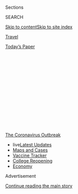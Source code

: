 <div id="app">

<div>

<div>

<div>

<div class="NYTAppHideMasthead css-1q2w90k e1suatyy0">

<div class="section css-ui9rw0 e1suatyy2">

<div class="css-eph4ug er09x8g0">

<div class="css-6n7j50">

</div>

<span class="css-1dv1kvn">Sections</span>

<div class="css-10488qs">

<span class="css-1dv1kvn">SEARCH</span>

</div>

[Skip to content](#site-content)[Skip to site
index](#site-index)

</div>

<div id="masthead-section-label" class="css-1wr3we4 eaxe0e00">

[Travel](https://www.nytimes.com/section/travel)

</div>

<div class="css-10698na e1huz5gh0">

</div>

</div>

<div id="masthead-bar-one" class="section hasLinks css-15hmgas e1csuq9d3">

<div class="css-uqyvli e1csuq9d0">

</div>

<div class="css-1uqjmks e1csuq9d1">

</div>

<div class="css-9e9ivx">

[](https://myaccount.nytimes.com/auth/login?response_type=cookie&client_id=vi)

</div>

<div class="css-1bvtpon e1csuq9d2">

[Today’s
Paper](https://www.nytimes.com/section/todayspaper)

</div>

</div>

</div>

</div>

<div data-aria-hidden="false">

<div id="site-content" data-role="main">

<div>

<div class="css-1aor85t" style="opacity:0.000000001;z-index:-1;visibility:hidden">

<div class="css-1hqnpie">

<div class="css-epjblv">

<span class="css-17xtcya">[Travel](/section/travel)</span><span class="css-x15j1o">|</span><span class="css-fwqvlz">The
New College
Drop-Off</span>

</div>

<div class="css-k008qs">

<div class="css-1iwv8en">

<span class="css-18z7m18"></span>

<div>

</div>

</div>

<span class="css-1n6z4y">https://nyti.ms/3f4jxKg</span>

<div class="css-1705lsu">

<div class="css-4xjgmj">

<div class="css-4skfbu" data-role="toolbar" data-aria-label="Social Media Share buttons, Save button, and Comments Panel with current comment count" data-testid="share-tools">

  - 
  - 
  - 
  - 
    
    <div class="css-6n7j50">
    
    </div>

  - 
  - 

</div>

</div>

</div>

</div>

</div>

</div>

<div id="NYT_TOP_BANNER_REGION" class="css-13pd83m">

<div>

<div id="styln-prism-menu-1592847958612" class="section interactive-content interactive-size-medium css-1edisqu">

<div class="css-17ih8de interactive-body">

<div id="scroll-container" class="css-1gj85ro">

[<span class="styln-title-wrap"><span class="css-1pje3qr">The
Coronavirus</span><span class="css-1pje3qr">
Outbreak</span></span>](https://www.nytimes.com/news-event/coronavirus?action=click&pgtype=Article&state=default&region=TOP_BANNER&context=storylines_menu)

  - <span class="css-kqxiym" data-emphasize="true">live</span>[Latest
    Updates](https://www.nytimes.com/2020/08/04/world/coronavirus-cases.html?action=click&pgtype=Article&state=default&region=TOP_BANNER&context=storylines_menu)
  - [Maps and
    Cases](https://www.nytimes.com/interactive/2020/us/coronavirus-us-cases.html?action=click&pgtype=Article&state=default&region=TOP_BANNER&context=storylines_menu)
  - [Vaccine
    Tracker](https://www.nytimes.com/interactive/2020/science/coronavirus-vaccine-tracker.html?action=click&pgtype=Article&state=default&region=TOP_BANNER&context=storylines_menu)
  - [College
    Reopening](https://www.nytimes.com/2020/08/02/us/covid-college-reopening.html?action=click&pgtype=Article&state=default&region=TOP_BANNER&context=storylines_menu)
  - [Economy](https://www.nytimes.com/live/2020/08/04/business/stock-market-today-coronavirus?action=click&pgtype=Article&state=default&region=TOP_BANNER&context=storylines_menu)

</div>

</div>

</div>

</div>

</div>

<div id="top-wrapper" class="css-1sy8kpn">

<div id="top-slug" class="css-l9onyx">

Advertisement

</div>

[Continue reading the main
story](#after-top)

<div class="ad top-wrapper" style="text-align:center;height:100%;display:block;min-height:250px">

<div id="top" class="place-ad" data-position="top" data-size-key="top">

</div>

</div>

<div id="after-top">

</div>

</div>

<div>

<div id="sponsor-wrapper" class="css-1hyfx7x">

<div id="sponsor-slug" class="css-19vbshk">

Supported by

</div>

[Continue reading the main
story](#after-sponsor)

<div id="sponsor" class="ad sponsor-wrapper" style="text-align:center;height:100%;display:block">

</div>

<div id="after-sponsor">

</div>

</div>

<div class="css-186x18t">

</div>

<div class="css-1vkm6nb ehdk2mb0">

# The New College Drop-Off

</div>

A bittersweet family tradition has become an exercise in risk
assessment, logistics and trying to understand ever-changing rules.

<div class="css-79elbk" data-testid="photoviewer-wrapper">

<div class="css-z3e15g" data-testid="photoviewer-wrapper-hidden">

</div>

<div class="css-1a48zt4 ehw59r15" data-testid="photoviewer-children">

![<span class="css-16f3y1r e13ogyst0" data-aria-hidden="true">Matthew
and Audrey Lorence outside their home in Needham, Mass. Their parents,
Jean and Mark, are struggling to best get the college students —
Matthew, a junior at New York University, and Audrey, a first-year at
University of Pittsburgh — to school. Younger siblings Meredith and Luke
usually take part in this family tradition. No dice this
year.</span><span class="css-cnj6d5 e1z0qqy90" itemprop="copyrightHolder"><span class="css-1ly73wi e1tej78p0">Credit...</span><span><span>Katherine
Taylor for The New York
Times</span></span></span>](https://static01.nyt.com/images/2020/07/28/travel/28college/merlin_175044948_c9c97e00-b9bd-4332-8ad5-f1d0520b78ab-articleLarge.jpg?quality=75&auto=webp&disable=upscale)

</div>

</div>

<div class="css-18e8msd">

<div class="css-vp77d3 epjyd6m0">

<div class="css-1baulvz">

By <span class="css-1baulvz last-byline" itemprop="name">Julie
Weed</span>

</div>

</div>

  - 
    
    <div class="css-ld3wwf e16638kd2">
    
    Published July 29, 2020Updated July 31,
    2020
    
    </div>

  - 
    
    <div class="css-4xjgmj">
    
    <div class="css-pvvomx" data-role="toolbar" data-aria-label="Social Media Share buttons, Save button, and Comments Panel with current comment count" data-testid="share-tools">
    
      - 
      - 
      - 
      - 
        
        <div class="css-6n7j50">
        
        </div>
    
      - 
      - 
    
    </div>
    
    </div>

</div>

</div>

<div class="section meteredContent css-1r7ky0e" name="articleBody" itemprop="articleBody">

<div class="css-1fanzo5 StoryBodyCompanionColumn">

<div class="css-53u6y8">

Maureen Rayhill of Seattle sounds like a public health official as she
describes the current process for coronavirus testing, rattling off
research she’s done on in-person testing centers versus mail-order
companies and how their turnaround times for results compare. But she’s
not. She’s a mother, just trying to get her oldest child to college.

The poignant annual tradition of college drop-off — parents driving the
new, nervous college student to school, bringing along brothers and
sisters to see their sibling’s new home, setting up the tiny dorm room
together, sharing one last meal with the entire family, then waving
goodbye as the almost-adult runs off with a big pack of possible new
best friends — has become the latest family milestone rendered almost
unrecognizable by the coronavirus pandemic.

Ms. Rayhill, 49, has already canceled the family vacation in Maine that
she had dreamed of taking before bringing Corrigan to Colby College in
Waterville next month. Instead, the retired nurse and homemaker is
frantically caught up with how to get a virus test done within 72 hours
of departure to meet the Maine state requirements, when current test
results are taking up to five days to be returned.

“It’s nothing like what we thought it would be,” she says.

The drop-off has always been a momentous trip, fraught with strong
emotions felt by parents and children alike. Now pile on the additional
stress of Covid-19. Families need to navigate how to best get to campus
while minimizing their exposure to the virus, all while trying to adhere
to changing and often confusing school and state health, safety and
travel rules.

</div>

</div>

<div class="css-1fanzo5 StoryBodyCompanionColumn">

<div class="css-53u6y8">

“When we dropped off my son three years ago, the whole family went and
it was this bittersweet fun event for us all,” said Mark Lorence of
Needham, Mass., as he recalled the first trip to leave his oldest son,
Matthew, at New York University. This fall will likely see Mr. Lorence,
58, driving down to New York, with masks and food from home, and back
again in one day. “Now we have Plan A, B and C, depending on what’s
going on.”

Randy Dunbar, a father trying to coordinate the cross-country trip for
his daughter, Alex, from Colorado to North Carolina, echoed the
sentiment.

“It’s supposed to be a time to contemplate this great goodbye,” he said.
“But I’m thinking, ‘Where am I allowed to
park?’”

<div class="css-79elbk" data-testid="photoviewer-wrapper">

<div class="css-z3e15g" data-testid="photoviewer-wrapper-hidden">

</div>

<div class="css-1a48zt4 ehw59r15" data-testid="photoviewer-children">

<div class="css-zgakxe erfvjey0">

<span class="css-1ly73wi e1tej78p0">Image</span>

<div class="css-zjzyr8">

<div data-testid="lazyimage-container" style="height:515.5555555555555px">

</div>

</div>

</div>

<span class="css-16f3y1r e13ogyst0" data-aria-hidden="true">Corrigan
Rayhill in Seattle, packing for Colby
College.</span><span class="css-cnj6d5 e1z0qqy90" itemprop="copyrightHolder"><span class="css-1ly73wi e1tej78p0">Credit...</span><span>Reeny
Rayhill</span></span>

</div>

</div>

## Logistics at the state, college and personal level

Complications and confusion come way before those campus gates. Nearly
half of the country’s states currently have [statewide travel
restrictions](https://www.nytimes.com/2020/07/10/travel/state-travel-restrictions.html),
with various degrees of self-quarantines orders — encouraged, strongly
encouraged, mandatory — not to mention suggested or required testing.
Some counties, metro areas or municipalities have issued their own rules
for travelers.

</div>

</div>

<div class="css-1fanzo5 StoryBodyCompanionColumn">

<div class="css-53u6y8">

New York is one of many states with extremely strict travel policies,
requiring anyone traveling from Puerto Rico, Washington, D.C., and [34
other
states](https://coronavirus.health.ny.gov/covid-19-travel-advisory) —
those with high infection rates — to self-quarantine for 14
days.

<div id="NYT_MAIN_CONTENT_1_REGION" class="css-9tf9ac">

<div>

<div id="styln-covid-updates-world" class="section interactive-content interactive-size-medium css-1ftcdic">

<div class="css-17ih8de interactive-body">

<div id="styln-briefing-block" data-asset-id="QXJ0aWNsZTpueXQ6Ly9hcnRpY2xlLzNhNGMwYWI5LWIwY2QtNWQwOS1hZTgwLTdjMGU3ZTA1OWQ2OA==">

<div class="briefing-block-header-section">

# [Latest Updates: Global Coronavirus Outbreak](https://www.nytimes.com/2020/08/04/world/coronavirus-cases.html?action=click&pgtype=Article&state=default&region=MAIN_CONTENT_1&context=storylines_live_updates)

<div class="briefing-block-ts">

Updated 2020-08-04T20:08:28.255Z

</div>

</div>

  - [Novavax sees encouraging results from two studies of its
    experimental
    vaccine.](https://www.nytimes.com/2020/08/04/world/coronavirus-cases.html?action=click&pgtype=Article&state=default&region=MAIN_CONTENT_1&context=storylines_live_updates#link-1228a480)
  - [Public and private schools in Maryland and elsewhere are divided
    over in-person
    instruction.](https://www.nytimes.com/2020/08/04/world/coronavirus-cases.html?action=click&pgtype=Article&state=default&region=MAIN_CONTENT_1&context=storylines_live_updates#link-4825b93)
  - [N.Y.C.’s health commissioner resigns after clashing with the mayor
    over the
    virus.](https://www.nytimes.com/2020/08/04/world/coronavirus-cases.html?action=click&pgtype=Article&state=default&region=MAIN_CONTENT_1&context=storylines_live_updates#link-4d1eafa8)

<div class="briefing-block-footer">

<div class="briefing-block-footer-meta">

[See more
updates](https://www.nytimes.com/2020/08/04/world/coronavirus-cases.html?action=click&pgtype=Article&state=default&region=MAIN_CONTENT_1&context=storylines_live_updates)

</div>

<div class="briefing-block-briefinglinks">

<span>More live coverage:</span>
[Markets](https://www.nytimes.com/live/2020/08/04/business/stock-market-today-coronavirus?action=click&pgtype=Article&state=default&region=MAIN_CONTENT_1&context=storylines_live_updates)

</div>

</div>

</div>

</div>

</div>

</div>

</div>

Jennifer Overholt of Menlo Park, Calif., 56, said she paged through
screen after screen of quarantine-related comments and questions on a
Facebook page for parents of students attending Rensselaer Polytechnic
Institute in Troy, N.Y., where her son, Cole Mediratta, will go for his
sophomore year.

“There’s worry and concern,” said Ms. Overholt, a nonprofit executive.
First-year parents, who already had questions, like whether rice cookers
are allowed in dorm rooms, are now wondering where their child will be
quarantined if they test positive for the virus.

Two questions about travel bubbled up again and again. Does a 14-day
quarantine mean that if you arrive in New York, you have to stay for 14
days? (No, [you can leave anytime, but must quarantine the whole time
you are in the
state](https://coronavirus.health.ny.gov/system/files/documents/2020/06/interimguidance_traveladvisory.pdf).)
Do you have to quarantine if your home state is not on the restricted
list, but you drive through a hot zone state on the way to New York?
([Not](https://coronavirus.health.ny.gov/system/files/documents/2020/06/interimguidance_traveladvisory.pdf)
[as long as you spent fewer than 24 hours in hot zone
states](https://coronavirus.health.ny.gov/system/files/documents/2020/06/interimguidance_traveladvisory.pdf).)

“It was kind of overwhelming, so I stopped looking,” she said.

Parents are discovering that, regardless of what guidelines are posted,
policies are changing with new data and little notice almost daily.
Washington, D.C., home to around 20 colleges and universities, announced
last Friday that beginning this Monday, travelers coming into the city
from a high-risk area need to self-quarantine for 14 days. This group
includes students. The only silver lining: [Travel that brings people
into the area for less than 24 hours is
allowed](https://coronavirus.dc.gov/page/mayor%E2%80%99s-order-2020-081-requirement-self-quarantine-after-non-essential-travel-during-covid-19),
so parents can drop-off students. No lingering.

The area’s schools are now determining how to comply. The order is so
new and has such broad implications that colleges did not immediately
specify how they would respond. A spokeswoman at Georgetown University,
Ruth McBain, wrote in an email that officials were reviewing the new
order and would ensure that the schools reopening plan would comply with
the district’s guidance.

But families across the country are waiting for details to be finalized.

Mr. Dunbar, a management consultant who will be taking his daughter from
their home in Boulder, Colo., to the University of North Carolina in
Chapel Hill, said he’s already had to change their flights three times
as Alex’s move-in dates shifted. His wife, Shawna, he said, spends about
an hour a day scanning the school’s website for new information and
comparing plans with friends who are also sending offspring to college.

</div>

</div>

<div class="css-1fanzo5 StoryBodyCompanionColumn">

<div class="css-53u6y8">

They are laser-focused on the latest updates from other schools, Mr.
Dunbar, 57, said, “because it seems like when one rolls out a new
policy, others follow it.”

Other parents may have their offspring around the house a bit longer.

Mr. Lorence, the management consultant from Needham, Mass., expected to
drop off Matthew at New York University in August. But just last week
Matthew decided to stay home until October. His classes are all online,
and his musical performance was canceled. He thinks a later move-in
would perhaps help him snag an apartment with reduced rent.

Meanwhile, the Lorences’ oldest daughter, Audrey, will be a first-year
student at University of Pittsburgh. For her drop-off in mid-August, the
entire family (Mark, his wife, Jean, and younger siblings Meredith and
Luke) wanted to go along for the ride. Now it will only be the parents,
and they struggled on whether to stay with family in town — grandparents
or an uncle’s family usually host them. This year, they decided to stay
in a hotel.

“Uncertainty is the word to describe it,” Mr. Lorence said.

## To fly or drive

Other families are deciding to fly or drive. Sure, air circulation on
planes is excellent, and the journey should be shorter, but it’s hard to
know [how full the flight will
be](https://www.nytimes.com/2020/07/21/travel/crowded-flights-coronavirus.html)
or if flight attendants will be enforcing mask-wearing. There are also
[fewer nonstop flights between smaller
cities](https://www.nytimes.com/2020/04/09/travel/coronavirus-regional-airports-cancellations.html),
fewer flights period, and airlines have been frequently changing times
and dates of flights to optimize revenues. All these headaches from the
air need to be weighed against a drive that might require hours in the
car, food stops and a hotel stay.

The Feder-Johnson family of Madison, Wis., typically flies to New
Orleans each school year, to drop off their daughter, Nora, at Tulane
University. This year, mother, father and daughter are driving the 14
hours each way. At restroom and fuel stops, Nora’s mother, Elizabeth
Feder, a public health researcher, will be looking to see if the people
around her are taking the necessary precautions.

“If we pull into a gas station and the people there aren’t wearing
masks, we’ll go on by to the next one,” Dr. Feder, 62, said.

Louisiana has had more than [100,000 Covid
cases](https://eur01.safelinks.protection.outlook.com/?url=https%3A%2F%2Fwww.nytimes.com%2Finteractive%2F2020%2Fus%2Flouisiana-coronavirus-cases.html&data=02%7C01%7C%7Cf98faf91db4c457cd27e08d82cdc651d%7C84df9e7fe9f640afb435aaaaaaaaaaaa%7C1%7C0%7C637308672381698693&sdata=VRikgzNv7F%2B0pyPzti%2FBaZGxDJK0RPTBOb7Ya7c7ssM%3D&reserved=0)
(including a significant increase in July), so when they arrive in New
Orleans, instead of exploring the sights, hearing live music and eating
at favorite restaurants as they did in years past, the family plans to
eat takeout and make “essential trips only” to help Nora set up her
home. Household items will be ordered online and picked up curbside.

</div>

</div>

<div class="css-1fanzo5 StoryBodyCompanionColumn">

<div class="css-53u6y8">

Finding a hotel for their short stay has been a worry. “The websites of
the national chains make the cleaning sound so thorough you could do
surgery in their rooms,” Ms. Feder said, but it’s hard to know what a
particular property is doing.

Even packing for the college student is different this year. With
concerns that the virus may flare on campus and cause the school to shut
down, Gina Anstey, 48, is sending her daughter Elise from Seattle to her
first year at Fordham University in New York City with just two large
suitcases, eschewing everything but the
essentials.

<div id="NYT_MAIN_CONTENT_3_REGION" class="css-9tf9ac">

<div>

<div id="styln-prism-freeform-1594220623585" class="section interactive-content interactive-size-medium css-1ftcdic">

<div class="css-17ih8de interactive-body">

<div id="prism-freeform-block-85410" class="css-19mumt8" data-role="complementary" data-storyline="The Coronavirus Outbreak" data-truncated="true" tabindex="0">

<div class="css-a8d9oz">

<div class="css-eb027h">

[](https://www.nytimes.com/news-event/coronavirus?action=click&pgtype=Article&state=default&region=MAIN_CONTENT_3&context=storylines_faq)

### The Coronavirus Outbreak ›

#### Frequently Asked Questions

Updated August 4, 2020

  - #### I have antibodies. Am I now immune?
    
      - As of right now,[that seems likely, for at least several
        months.](https://www.nytimes.com/2020/07/22/health/covid-antibodies-herd-immunity.html?action=click&pgtype=Article&state=default&region=MAIN_CONTENT_3&context=storylines_faq)
        There have been frightening accounts of people suffering what
        seems to be a second bout of Covid-19. But experts say these
        patients may have a drawn-out course of infection, with the
        virus taking a slow toll weeks to months after initial exposure.
        People infected with the coronavirus typically
        [produce](https://www.nature.com/articles/s41586-020-2456-9)
        immune molecules called antibodies, which are [protective
        proteins made in response to an
        infection](https://www.nytimes.com/2020/05/07/health/coronavirus-antibody-prevalence.html?action=click&pgtype=Article&state=default&region=MAIN_CONTENT_3&context=storylines_faq)[.
        These antibodies
        may](https://www.nytimes.com/2020/05/07/health/coronavirus-antibody-prevalence.html?action=click&pgtype=Article&state=default&region=MAIN_CONTENT_3&context=storylines_faq)
        last in the body [only two to three
        months](https://www.nature.com/articles/s41591-020-0965-6),
        which may seem worrisome, but that’s perfectly normal after an
        acute infection subsides, said Dr. Michael Mina, an immunologist
        at Harvard University. It may be possible to get the coronavirus
        again, but it’s highly unlikely that it would be possible in a
        short window of time from initial infection or make people
        sicker the second time.

  - #### I’m a small-business owner. Can I get relief?
    
      - The [stimulus bills enacted in
        March](https://www.nytimes.com/article/small-business-loans-stimulus-grants-freelancers-coronavirus.html?action=click&pgtype=Article&state=default&region=MAIN_CONTENT_3&context=storylines_faq)
        offer help for the millions of American small businesses. Those
        eligible for aid are businesses and nonprofit organizations with
        fewer than 500 workers, including sole proprietorships,
        independent contractors and freelancers. Some larger companies
        in some industries are also eligible. The help being offered,
        which is being managed by the Small Business Administration,
        includes the Paycheck Protection Program and the Economic Injury
        Disaster Loan program. But lots of folks have [not yet seen
        payouts.](https://www.nytimes.com/interactive/2020/05/07/business/small-business-loans-coronavirus.html?action=click&pgtype=Article&state=default&region=MAIN_CONTENT_3&context=storylines_faq)
        Even those who have received help are confused: The rules are
        draconian, and some are stuck sitting on [money they don’t know
        how to
        use.](https://www.nytimes.com/2020/05/02/business/economy/loans-coronavirus-small-business.html?action=click&pgtype=Article&state=default&region=MAIN_CONTENT_3&context=storylines_faq)
        Many small-business owners are getting less than they expected
        or [not hearing anything at
        all.](https://www.nytimes.com/2020/06/10/business/Small-business-loans-ppp.html?action=click&pgtype=Article&state=default&region=MAIN_CONTENT_3&context=storylines_faq)

  - #### What are my rights if I am worried about going back to work?
    
      - Employers have to provide [a safe
        workplace](https://www.osha.gov/SLTC/covid-19/standards.html)
        with policies that protect everyone equally. [And if one of your
        co-workers tests positive for the coronavirus, the
        C.D.C.](https://www.nytimes.com/article/coronavirus-money-unemployment.html?action=click&pgtype=Article&state=default&region=MAIN_CONTENT_3&context=storylines_faq)
        has said that [employers should tell their
        employees](https://www.cdc.gov/coronavirus/2019-ncov/community/guidance-business-response.html)
        -- without giving you the sick employee’s name -- that they may
        have been exposed to the virus.

  - #### Should I refinance my mortgage?
    
      - [It could be a good
        idea,](https://www.nytimes.com/article/coronavirus-money-unemployment.html?action=click&pgtype=Article&state=default&region=MAIN_CONTENT_3&context=storylines_faq)
        because mortgage rates have [never been
        lower.](https://www.nytimes.com/2020/07/16/business/mortgage-rates-below-3-percent.html?action=click&pgtype=Article&state=default&region=MAIN_CONTENT_3&context=storylines_faq)
        Refinancing requests have pushed mortgage applications to some
        of the highest levels since 2008, so be prepared to get in line.
        But defaults are also up, so if you’re thinking about buying a
        home, be aware that some lenders have tightened their standards.

  - #### What is school going to look like in September?
    
      - It is unlikely that many schools will return to a normal
        schedule this fall, requiring the grind of [online
        learning](https://www.nytimes.com/2020/06/05/us/coronavirus-education-lost-learning.html?action=click&pgtype=Article&state=default&region=MAIN_CONTENT_3&context=storylines_faq),
        [makeshift child
        care](https://www.nytimes.com/2020/05/29/us/coronavirus-child-care-centers.html?action=click&pgtype=Article&state=default&region=MAIN_CONTENT_3&context=storylines_faq)
        and [stunted
        workdays](https://www.nytimes.com/2020/06/03/business/economy/coronavirus-working-women.html?action=click&pgtype=Article&state=default&region=MAIN_CONTENT_3&context=storylines_faq)
        to continue. California’s two largest public school districts —
        Los Angeles and San Diego — said on July 13, that [instruction
        will be remote-only in the
        fall](https://www.nytimes.com/2020/07/13/us/lausd-san-diego-school-reopening.html?action=click&pgtype=Article&state=default&region=MAIN_CONTENT_3&context=storylines_faq),
        citing concerns that surging coronavirus infections in their
        areas pose too dire a risk for students and teachers. Together,
        the two districts enroll some 825,000 students. They are the
        largest in the country so far to abandon plans for even a
        partial physical return to classrooms when they reopen in
        August. For other districts, the solution won’t be an
        all-or-nothing approach. [Many
        systems](https://bioethics.jhu.edu/research-and-outreach/projects/eschool-initiative/school-policy-tracker/),
        including the nation’s largest, New York City, are devising
        [hybrid
        plans](https://www.nytimes.com/2020/06/26/us/coronavirus-schools-reopen-fall.html?action=click&pgtype=Article&state=default&region=MAIN_CONTENT_3&context=storylines_faq)
        that involve spending some days in classrooms and other days
        online. There’s no national policy on this yet, so check with
        your municipal school system regularly to see what is happening
        in your
community.

<div id="styln-survey-component-85410" class="styln-survey-component" data-surveyname="faq" data-surveystoryline="coronavirus">

</div>

</div>

<div class="css-6mllg9">

</div>

<div class="css-pmm6ed">

<span class="css-5gimkt"></span>

</div>

</div>

</div>

</div>

</div>

</div>

</div>

“They might decide on a dime, ‘you gotta go’ and she’ll have to take it
all home again,” said Ms. Anstey, a philanthropic consultant.

For some students, that heartbreaking scenario became real before they
even arrived. On July 20, Spelman College in Atlanta made the decision
to [move instruction
online](https://www.spelman.edu/academics/path-forward-2020-21). Just
three weeks earlier the school had announced a plan to welcome students
back to campus, but in that short period, the health crisis worsened.
Other schools, from Occidental College in California to Lafayette
College in Pennsylvania, are following suit to help ensure the safety of
their students and faculty.

## Get in, get settled, get out

Once on campus, forget the once-common niceties like parent orientations
and let’s-get-to-know-you coffees. No more chitchat with your child’s
new roommate and their family, or meanderings around campus to check out
the new science lab.

The 19-page move-in guide issued by the University of North Carolina,
Chapel Hill this year asks families to “leave as soon as is possible
once all student belongings have been brought to their rooms.” Like many
other schools, it also has limits on how many helpers can enter the dorm
and asks families to [share the elevator with their own move-in
group](https://housing.unc.edu/sites/housing.unc.edu/files/Move-In%20Guide%2020-21.pdf)
only.

Stores and restaurants, used to welcoming the influx of back-to-school
families, are under new rules as well. North Carolina restaurants are
under [orders to separate tables of diners by six feet and to operate at
no more than 50 percent
capacity](https://files.nc.gov/covid/documents/guidance/NCDHHS-Interim-Guidance-for-Restaurants-Phase-2.pdf).
Mr. Dunbar and Alex have decided not to dine anywhere indoors, and were
relieved to learn that their favorite fried chicken on biscuits from
Time Out in Chapel Hill was available for takeout.

</div>

</div>

<div class="css-1fanzo5 StoryBodyCompanionColumn">

<div class="css-53u6y8">

The two are avoiding going inside stores as well by ordering dorm
essentials to be shipped to a friend’s house in town where they will
pick them up. “There’s an overwhelming focus on logistics,” Mr. Dunbar
said.

## Get tested

Students who arrive on campus should expect a heightened focus on
health. The University of Idaho will [test all students returning to the
Moscow
campus](https://www.uidaho.edu/-/media/UIdaho-Responsive/Files/health-clinic/covid-19/memos/memo-200716-green.pdf)
in August. Colby College will test students a number of times during the
first few weeks of school, and they [will not be allowed to
leave](https://covid19.colby.edu/fall-2020-planning/) the state until
the end of the academic term.

Cornell University, in upstate New York, is asking all students to
quarantine at home for two weeks before departure and all will be
[tested when they arrive in
Ithaca](https://covid.cornell.edu/students/move-in/). In addition,
students arriving from the many [states under Governor Cuomo’s executive
travel
order](https://coronavirus.health.ny.gov/covid-19-travel-advisory) will
need to quarantine in New York State, or another state that is not on
the New York list before stepping onto campus. Students scheduled to
live in dorms had been told they would be asked to quarantine in a
Cornell-provided location, but now they are expected to quarantine
themselves before arriving on campus, or take classes online until their
state comes off the list. [Parents are not allowed into the
dorms](https://covid.cornell.edu/students/move-in/) during move-in or at
any time during the fall semester.

Some parents ultimately are deciding to send their offspring to school
by themselves, particularly if they are returning students. Ms.
Overholt’s son, Cole, will travel alone from California to begin his
second year at Rensselaer. Ms. Overholt was planning to accompany him,
but then the virus hit.

“I don’t see any reason I should get on a plane right now,” she said,
assured that Cole is capable of moving himself in. “I don’t need to add
to the problem.”

Indeed, college students are much less likely than their parents to get
very sick from the coronavirus. You could say that part of growing up is
learning to be safe. At least that hasn’t changed.

</div>

</div>

<div>

</div>

<div class="css-1fanzo5 StoryBodyCompanionColumn">

<div class="css-53u6y8">

***Follow New York Times Travel***
*on*[*Instagram*](https://www.instagram.com/nytimestravel/)*,*[*Twitter*](https://twitter.com/nytimestravel)
*and*[*Facebook*](https://www.facebook.com/nytimestravel/)*. And*[*sign
up for our weekly Travel Dispatch
newsletter*](https://www.nytimes.com/newsletters/traveldispatch) *to
receive expert tips on traveling smarter and inspiration for your next
vacation.*

</div>

</div>

</div>

<div>

</div>

<div>

</div>

<div>

</div>

<div>

<div id="bottom-wrapper" class="css-1ede5it">

<div id="bottom-slug" class="css-l9onyx">

Advertisement

</div>

[Continue reading the main
story](#after-bottom)

<div id="bottom" class="ad bottom-wrapper" style="text-align:center;height:100%;display:block;min-height:90px">

</div>

<div id="after-bottom">

</div>

</div>

</div>

</div>

</div>

## Site Index

<div>

</div>

## Site Information Navigation

  - [© <span>2020</span> <span>The New York Times
    Company</span>](https://help.nytimes.com/hc/en-us/articles/115014792127-Copyright-notice)

<!-- end list -->

  - [NYTCo](https://www.nytco.com/)
  - [Contact
    Us](https://help.nytimes.com/hc/en-us/articles/115015385887-Contact-Us)
  - [Work with us](https://www.nytco.com/careers/)
  - [Advertise](https://nytmediakit.com/)
  - [T Brand Studio](http://www.tbrandstudio.com/)
  - [Your Ad
    Choices](https://www.nytimes.com/privacy/cookie-policy#how-do-i-manage-trackers)
  - [Privacy](https://www.nytimes.com/privacy)
  - [Terms of
    Service](https://help.nytimes.com/hc/en-us/articles/115014893428-Terms-of-service)
  - [Terms of
    Sale](https://help.nytimes.com/hc/en-us/articles/115014893968-Terms-of-sale)
  - [Site
    Map](https://spiderbites.nytimes.com)
  - [Help](https://help.nytimes.com/hc/en-us)
  - [Subscriptions](https://www.nytimes.com/subscription?campaignId=37WXW)

</div>

</div>

</div>

</div>
